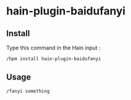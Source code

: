 # hain-plugin-baidufanyi

## Install

Type this command in the Hain input :
```
/hpm install hain-plugin-baidufanyi
```

## Usage

```
/fanyi something
```
